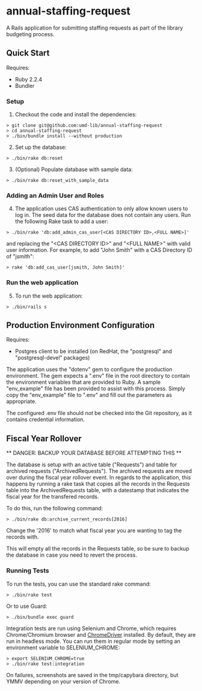 # annual-staffing-request

A Rails application for submitting staffing requests as part of the library budgeting process.

## Quick Start

Requires:

* Ruby 2.2.4
* Bundler

### Setup
1) Checkout the code and install the dependencies:

```
> git clone git@github.com:umd-lib/annual-staffing-request
> cd annual-staffing-request
> ./bin/bundle install --without production
```

2) Set up the database:

```
> ./bin/rake db:reset
```

3) (Optional) Populate database with sample data:

```
> ./bin/rake db:reset_with_sample_data
```

### Adding an Admin User and Roles

4) The application uses CAS authentication to only allow known users to log in. The seed data for the database does not contain any users. Run the following Rake task to add a user:

```
> ./bin/rake 'db:add_admin_cas_user[<CAS DIRECTORY ID>,<FULL NAME>]'
```
and replacing the "\<CAS DIRECTORY ID>" and "\<FULL NAME>" with valid user information. For example, to add "John Smith" with a CAS Directory ID of "jsmith":

```
> rake 'db:add_cas_user[jsmith, John Smith]'
```

### Run the web application

5) To run the web application:

```
> ./bin/rails s
```

## Production Environment Configuration

Requires:

* Postgres client to be installed (on RedHat, the "postgresql" and 
"postgresql-devel" packages)

The application uses the "dotenv" gem to configure the production environment.
The gem expects a ".env" file in the root directory to contain the environment
variables that are provided to Ruby. A sample "env_example" file has been
provided to assist with this process. Simply copy the "env_example" file to
".env" and fill out the parameters as appropriate.

The configured .env file should _not_ be checked into the Git repository, as it
contains credential information.

## Fiscal Year Rollover

** DANGER: BACKUP YOUR DATABASE BEFORE ATTEMPTING THIS **

The database is setup with an active table ("Requests") and table for archived
requests ("ArchivedRequests"). The archived requests are moved over during the
fiscal year rollover event. In regards to the application, this happens by
running a rake task that copies all the records in the Requests table into the
ArchivedRequests table, with a datestamp that indicates the fiscal year for the
transfered records. 

To do this, run the following command:
```
> ./bin/rake db:archive_current_records[2016]
```

Change the '2016' to match what fiscal year you are wanting to tag the records
with. 

This will empty all the records in the Requests table, so be sure to backup the
database in case you need to revert the process. 

### Running Tests

To run the tests, you can use the standard rake command:
```
> ./bin/rake test
```

Or to use Guard:
```
> ./bin/bundle exec guard
```

Integration tests are run using Selenium and Chrome, which requires Chrome/Chromium browser
and  [ChromeDriver](https://sites.google.com/a/chromium.org/chromedriver/downloads)
installed. By default, they are run in headless mode. You can run them in
regular mode by setting an environment variable to SELENIUM_CHROME: 
```
> export SELENIUM_CHROME=true
> ./bin/rake test:integration
```

On failures, screenshots are saved in the tmp/capybara directory, but YMMV
depending on your version of Chrome.
